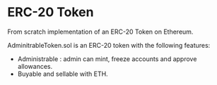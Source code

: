 # ERC-20 Token

From scratch implementation of an ERC-20 Token on Ethereum.

AdminitrableToken.sol is an ERC-20 token with the following features: 

- Administrable : admin can mint, freeze accounts and approve allowances.
- Buyable and sellable with ETH. 


